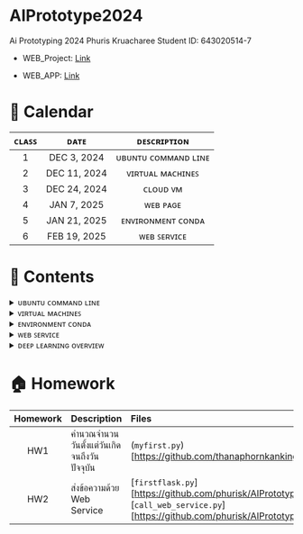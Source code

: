 # AIPrototype2024
Ai Prototyping 2024 Phuris Kruacharee Student ID: 643020514-7

- WEB_Project: [Link](https://phurisk.github.io/DentAnalyzer/)

- WEB_APP: [Link](http://20.195.15.152:5000/)

# 📅 Calendar
|  ᴄʟᴀꜱꜱ  |     ᴅᴀᴛᴇ      |               ᴅᴇꜱᴄʀɪᴘᴛɪᴏɴ                        | 
|:-------:|:-------------:|:-----------------------------------------------:|
|   1     |  DEC 3, 2024  | ᴜʙᴜɴᴛᴜ ᴄᴏᴍᴍᴀɴᴅ ʟɪɴᴇ                         | 
|   2     |  DEC 11, 2024 | ᴠɪʀᴛᴜᴀʟ ᴍᴀᴄʜɪɴᴇꜱ                            | 
|   3     |  DEC 24, 2024 | ᴄʟᴏᴜᴅ ᴠᴍ                                  | 
|   4     |  JAN 7, 2025  | ᴡᴇʙ ᴘᴀɢᴇ                                 |
|   5     |  JAN 21, 2025 | ᴇɴᴠɪʀᴏɴᴍᴇɴᴛ ᴄᴏɴᴅᴀ                         | 
|   6     |  FEB 19, 2025 | ᴡᴇʙ ꜱᴇʀᴠɪᴄᴇ                              | 


# 💼 Contents
<details> 
  <summary> ᴜʙᴜɴᴛᴜ ᴄᴏᴍᴍᴀɴᴅ ʟɪɴᴇ </summary>
  
## 👨🏻‍💻 Command Line พื้นฐานบน Ubuntu
## 1. คำสั่งพื้นฐาน
* list ทุกๆ file/folder ที่อยู่ใน folder ปัจจุบัน
  ```
  $ls
  ```
  ```
  $ls -{option}
  #ex
  $ls -ltr # บอกรายบละเอียดไฟล์
  ```
* ระบุตำแหน่งปัจจุบันที่เราอยู่ในระบบ
  ```
  $pwd
  ```  
## 2. การจัดการ Folder และ File
* create folder
  ```
  $mkdir {foldername}
  ```
* create file 
  ```
  $vi {filename}  # สร้างและเปิดไฟล์ขึ้นมาแก้ไข
  $vi {filename.py} # python file
  #กด i เพื่อแก้ไข
  #กด esc + :wq (ออกแบบ save สิ่งที่เราพิมพ์เข้าไป)
  #กด esc + :q! (ออกแบบไม่ save สิ่งที่อัปลงไป)
  ```
  เวลาจะพิมพ์ กด ***i*** แล้วมันจะขึ้นว่า ***INSERT*** แล้วถึงพิมพ์ได้
  หลังจากนั้นเมื่อพิมพ์เสร็จต้องการที่จะบันทึกให้กด ***esc*** แล้วพิมพ์ **:wq** (write and quit)
* เปิดไฟล์ขึ้นมาดูที่เขียนเฉยๆ
  ```
  $cat {filename}
  ```
* run code Python 
  ```
  $python {filename.py}
  ```
* delete folder
  ```
  $rm -R {foldername}
  ```
* delete file
  ```
  $rm {filename}
  ```
* เปลี่ยนชื่อ file
  ```
  $mv {file เดิม} {file ใหม่}
  $mv ./{file เดิม} ./{file ใหม่}
  # $mv file1 filex # เปลี่ยนชื่อจาก file1 เป็น filex
  ```
* change directory (เข้าไปในfolder)
  ```
  $cd {foldername}
  ```
* ออกจาก folder
  ```
  $cd # home
  $cd ~ # home
  $cd .. # ออกมา 1 step
  $cd ../.. # ออกมา 2 step
  ```
## 3. การ copy และการย้าย file/folder
ที่อยู่ของ File/Folder ในตอนสุดท้าย

![output](https://github.com/user-attachments/assets/a87cd1dc-052c-4afb-bd53-7564c947696f)

* หลักการ
  ```
  $cp {ที่อยู่ต้นทางของ file/folder ที่ต้องการคัดลอก} {ที่อยู่ปลายทางที่ต้องการที่จะคัดลอก file/folder ไป}
  $mv {ที่อยู่ต้นทางของ file/folder ที่ต้องการย้าย} {ที่อยู่ปลายทางที่ต้องการที่จะย้าย file/folder ไป}
  ```
* Copy file
  ```
  $cp ./filex ~/testfolder1/testfolder1_1/. # ~ กลับไปที่ home ก่อน
  ```
  ```
  # copy file1 in testfolder1 to testfolder1_1_1
  $cp ./file1 ./testfolder1_1/testfolder1_1_1/.
  # cp ที่นี่/ชื่อไฟล์ ที่นี่/เข้าไปที่1_1/เข้าไปที่1_1_1/เอาไว้ตรงนี้
  ```
* Copy and change the file name
  คัดลอกไฟล์ 1 ไปที่ testfolder1_1_1 โดยให้มีชื่อว่า file2
  ```
  $cp ./file1 ./testfolder1_1/testfolder1_1_1/file2
  ```
* Copy folder
  ```
  # copy folder + change folder name แต่เอาไว้ที่เดิม
  $cp -R ./testfolder1_1_1 ./testfolder1_1_2
  ```
* Move file
  ```
  $ mv ./filex ~/testfolder2/. # ~ home
  $ mv ./filex ../../../testfolder2/.
  ```
# ยกเลิกคำสั่ง
> ctrl+c

# ขั้นตอนการสร้างไฟล์ด้วย vi

    เข้าสู่โหมดแก้ไข:
        เมื่อเปิดไฟล์ใหม่ขึ้นมาใน vi คุณจะอยู่ในโหมดปกติ (Normal Mode) ซึ่งไม่สามารถพิมพ์ข้อความได้ทันที
        กดปุ่ม i (Insert) เพื่อเข้าสู่โหมดแก้ไข (Insert Mode)

    พิมพ์ข้อความ:
        ตอนนี้คุณสามารถพิมพ์ข้อความในไฟล์ได้ เช่น:

    This is a new file.

บันทึกไฟล์:

    กดปุ่ม Esc เพื่อออกจากโหมดแก้ไข (กลับสู่ Normal Mode)
    พิมพ์ :w แล้วกด Enter เพื่อบันทึกไฟล์

ออกจากโปรแกรม vi:

    หากต้องการบันทึกและออกจากโปรแกรมพร้อมกัน:
        พิมพ์ :wq แล้วกด Enter
    หากต้องการออกโดยไม่บันทึก:
        พิมพ์ :q! แล้วกด Enter

# Homework
copy filex in testfolder1_1 to testfolder1_1_2 and change file name to filey
```
cp ./filex ~/testfolder1/testfolder1_1/testfolder1_1_2/filey
```
</details>


<details> 
  <summary> ᴠɪʀᴛᴜᴀʟ ᴍᴀᴄʜɪɴᴇꜱ </summary>

## 🌐 การใช้งาน Azure Virtual Machines (VM)
Azure Virtual Machines เป็นบริการที่สามารถสร้างเครื่องเสมือน (VM) บนคลาวด์ เพื่อใช้ในการพัฒนาและทดสอบแอปพลิเคชันต่าง ๆ  

### 📌 **1. การสร้าง Virtual Machine บน Azure**
1. เข้าไปที่ **Azure Portal** 👉 [https://portal.azure.com](https://portal.azure.com)
2. ไปที่ **Virtual Machines** > **Create** > **Azure Virtual Machine**
3. กำหนดค่า VM:
   - **Resource group**: สร้างหรือเลือก Resource Group
   - **Virtual Machine Name**: ตั้งชื่อ VM เช่น `phu-vm`
   - **Region**: เลือกตำแหน่งเซิร์ฟเวอร์ที่ต้องการ (แนะนำ Southeast Asia)
   - **Image**: เลือก OS เช่น `Ubuntu 20.04 LTS`
   - **Size**: เลือกขนาดของ VM ตามต้องการ
   - **Authentication Type**: 
     - ตั้ง **Username** เช่น `phu`
     - ตั้ง **Passwords** เช่น `P1234`

4. กด **Review + Create** แล้วกด **Create**
5. รอให้ Azure สร้าง VM เสร็จ จากนั้นไปที่ **Virtual Machines > phu-vm** แล้วดู **Public IP Address**

### 🔑 **2. การเข้าใช้งาน Virtual Machine ผ่าน SSH**
เมื่อ VM พร้อมใช้งาน จะสามารถ SSH เข้าไปที่เซิร์ฟเวอร์ได้โดยใช้ IP Address  

#### 🖥 **Linux / macOS / Windows (WSL)**
1. เปิด Terminal หรือ Command Prompt
2. ใช้คำสั่ง SSH เพื่อเข้า VM:
   ```sh
   ssh phu@<your-vm-ip>
</details>



<details> 
  <summary> ᴇɴᴠɪʀᴏɴᴍᴇɴᴛ ᴄᴏɴᴅᴀ </summary>

## 🐍 การใช้งาน Conda Environment เบื้องต้น

### 📌 **1. ติดตั้ง Conda**
 Conda สามารถติดตั้งได้จาก:
- **Miniconda** 👉 [https://docs.conda.io/en/latest/miniconda.html](https://docs.conda.io/en/latest/miniconda.html)
  #### หรือ
- **Anaconda** 👉 [https://www.anaconda.com/products/distribution](https://www.anaconda.com/products/distribution)

ตรวจสอบว่า Conda ติดตั้งสำเร็จหรือไม่:
```sh
conda --version
```

### 📌 **2. การสร้าง Environment ใหม่**

```sh
conda create --name ai_project python=3.9
```
### 📌 **3. การ Activate และ Deactivate Environment**
การ Activate Environment
```sh
conda activate ai_project
```
การ Deactivate Environment
```sh
conda deactivate
```

### 📌 **4. การลบ Environment**

การ การลบ Environment
```sh
conda remove --name ai_project --all
```
</details>



<details> 
  <summary> ᴡᴇʙ ꜱᴇʀᴠɪᴄᴇ </summary>
  
## 💬 Web Service for Messaging

เป็น Web Service ที่สามารถส่งข้อความระหว่างผู้ใช้ได้ โดยประกอบไปด้วย 2 ส่วนหลัก:

1. **สคริปต์ฝั่งผู้ใช้ (call_web_service.py)**: ช่วยให้ผู้ใช้ป้อนข้อความและเลือกผู้รับเพื่อส่งข้อความ
2. **API ฝั่งเซิร์ฟเวอร์ (firstflask.py)**: รับข้อความจากผู้ใช้ บันทึกรายละเอียด และส่งคำตอบกลับไปยืนยันการรับข้อความ

## ส่วนประกอบ

### 1. สคริปต์ฝั่งผู้ใช้ (`call_web_service.py`)

สคริปต์ฝั่งผู้ใช้จะติดต่อกับ API ฝั่งเซิร์ฟเวอร์เพื่อส่งข้อความ โดยมีขั้นตอนดังนี้:

- ผู้ใช้จะป้อนข้อความที่ต้องการส่ง
- ผู้ใช้สามารถเลือกผู้รับได้ 2 คน: Tar หรือ Ploy
- ส่งข้อความที่เลือกไปยังเซิร์ฟเวอร์ผ่านคำขอ HTTP POST

สคริปต์จะส่งข้อมูลต่อไปนี้ไปยังเซิร์ฟเวอร์:
- `msg`: ข้อความที่ผู้ใช้ป้อน
- `ผู้รับ`: ชื่อของผู้รับข้อความ
- `ip`: ที่อยู่ IP ของผู้รับ
- `ผู้ส่ง`: ชื่อของผู้ส่งข้อความ

**Code**:
```python
import requests
import json

# URL ของ API
url = 'http://20.255.61.79:5006/simpleAPI'

# ป้อนข้อความจากผู้ใช้
msg = input("กรุณาป้อนข้อความ: ")

# เลือกคนที่ต้องการส่งข้อความ
print("\nเลือกคนที่ต้องการส่งข้อความ:")
print("1. Tar (IP: 20.255.61.79)")
print("2. Ploy (IP: 13.75.95.136)")

choice = input("กรุณาเลือก 1 หรือ 2: ")

# กำหนด IP และชื่อผู้รับตามตัวเลือก
if choice == '1':
    recipient = "Tar"
    ip = "20.255.61.79"
elif choice == '2':
    recipient = "Ploy"
    ip = "13.75.95.136"
else:
    print("\n[ERROR] ตัวเลือกไม่ถูกต้อง! กรุณาเลือกตัวเลือกที่ถูกต้อง.")
    exit()

# ชื่อผู้ส่ง
sender = "Phu"

# สร้าง dictionary สำหรับข้อมูลที่จะส่งไป
myobj = {
    'message_key': 'message_val',
    'msg': msg,
    'ผู้รับ': recipient,
    'ip': ip,
    'ผู้ส่ง': sender
}

# ส่งคำขอ POST
x = requests.post(url, data=json.dumps(myobj))

# ตรวจสอบผลลัพธ์และแสดงผล
if x.status_code == 200:
    print(f"การส่งข้อความสำเร็จ! คำตอบจาก API: {x.text}")
else:
    print(f"[ERROR] การส่งข้อความล้มเหลว! รหัสสถานะ: {x.status_code}")
```

</details>

<details> 
  <summary> ᴅᴇᴇᴘ ʟᴇᴀʀɴɪɴɢ ᴏᴠᴇʀᴠɪᴇᴡ </summary>

# Deep Learning Overview

## Introduction

**Deep Learning** คือ การเพิ่ม **layers** ให้สามารถเรียนรู้ได้เองอัตโนมัติ  
**Activation Function** ทำหน้าที่บีบค่า ไม่ให้ค่าเยอะจนโมเดลระเบิด  

## 1. ลักษณะของ Neural Networks (Neural Networks Characteristics)
![ภาพ](https://github.com/user-attachments/assets/6cdd58c9-fcaa-494b-94d9-da7a4cbb96bb)


- **แรงบันดาลใจ:** เลียนแบบการทำงานของสมองมนุษย์ในการเรียนรู้และแก้ปัญหา  
- **องค์ประกอบ:** ประกอบด้วยโหนด (**neurons**) ที่เชื่อมต่อกันเป็นชั้น (**layers**)  
- **การเรียนรู้:** เรียนรู้จากข้อมูลโดยการปรับค่าน้ำหนัก (**weights**) และค่าไบแอส (**biases**) ระหว่างโหนด  

## 2. พอร์เซปตรอน (Perceptron)
![ภาพ](https://github.com/user-attachments/assets/a46d0c81-ccb5-4594-a53a-d4cf513176bb)

- **หน่วยพื้นฐาน:** เป็นหน่วยประมวลผลพื้นฐานที่สุดของ **Neural Network**  
- **การทำงาน:**  
  1. รับอินพุตหลายค่า  
  2. คูณด้วย **weights** แต่ละค่า  
  3. บวกด้วย **bias**  
  4. ส่งผ่าน **Activation Function** เพื่อให้ได้เอาต์พุต  
- **ข้อจำกัด:** สามารถแก้ปัญหาได้เฉพาะที่ **linear separable** เท่านั้น  

## 3. Artificial Neural Network (ANN)
![ภาพ](https://github.com/user-attachments/assets/91f996c7-4c33-4f2f-8327-bfe900868e63)

- **เครือข่ายประสาทเทียม:** ประกอบด้วยหลายชั้นของ **Perceptron**  
- **Feedforward:** ข้อมูลไหลไปข้างหน้าจากชั้นอินพุตไปยังชั้นเอาต์พุต  
- **Backpropagation:** ใช้ในการปรับค่าน้ำหนักและไบแอสโดยการคำนวณ **gradient** ของฟังก์ชัน **loss**  
- **Activation Functions:** เช่น  
  - **Sigmoid**  
  - **ReLU**  
  - **Tanh**  
  ช่วยให้ ANN สามารถแก้ปัญหา **non-linear** ได้  

## 4. Convolutional Neural Networks (CNN)
![ภาพ](https://github.com/user-attachments/assets/ac24555d-4592-4e55-acc2-60a14c9ac103)

- **ออกแบบมาสำหรับ:** ประมวลผลข้อมูลที่มีโครงสร้างแบบ **Grid** เช่น **รูปภาพ**  
- **Convolutional Layers:** ใช้ **filters** ขนาดเล็กเลื่อนไปบนอินพุตเพื่อตรวจจับ **features**  
- **Feature Maps:** ผลลัพธ์จากการ **convolution** แสดงถึงการตอบสนองของฟิลเตอร์ต่อส่วนต่างๆ ของอินพุต  

## 5. Max Pooling

- **การลดขนาด (Downsampling):** ลดขนาดของ **feature maps** เพื่อลดจำนวนพารามิเตอร์  
- **หลักการ:** เลือกค่าสูงสุดจากแต่ละส่วนของ **feature map**  

## 6. Fully Connected (FC) Layer

- **การเชื่อมต่อแบบเต็ม:** ทุกโหนดในชั้น **FC** เชื่อมต่อกับทุกโหนดในชั้นก่อนหน้า  
- **หน้าที่:** ใช้ในการ **จำแนกประเภท** หรือทำการ **ทำนาย** ขั้นสุดท้าย  

## 7. Flatten Layer

- **การปรับรูปร่าง:** แปลง **feature maps** จาก **convolutional layers** ให้เป็น **เวกเตอร์ 1 มิติ**  
- **หน้าที่:** ใช้เป็นอินพุตให้กับ **Fully Connected Layers**  

## 8. Stride

- **ระยะก้าว:** ระยะที่ **filter** เลื่อนไปในแต่ละครั้งระหว่างการ **convolution**  
- **ผลกระทบ:** ควบคุมขนาดของ **output feature map**  

## 9. Batch Size

- **จำนวนข้อมูล:** จำนวนตัวอย่างข้อมูลที่ใช้ในการคำนวณ **gradient** ในแต่ละ **iteration**  
- **ผลกระทบ:** มีผลต่อ **ความเร็วในการเทรน** และ **ประสิทธิภาพของโมเดล**  

## 10. Dropout

- **เทคนิค Regularization:** สุ่มปิดการทำงานของโหนดบางส่วนในระหว่างการ **เทรน**  
- **หน้าที่:** ป้องกัน **overfitting** โดยบังคับให้โมเดลเรียนรู้ **features ที่ robust** มากขึ้น  

## 11. Freeze Layer

- **การตรึงชั้น:** หยุดการปรับค่าน้ำหนักของบางชั้นในระหว่างการเทรน  
- **การใช้งาน:**  
  - มักใช้ในการ **Transfer Learning**  
  - ใช้ประโยชน์จากความรู้ที่โมเดลได้เรียนรู้มาแล้ว  

## 12. Hierarchical Representations

- **การเรียนรู้ลำดับชั้น:** CNN เรียนรู้ **features** ที่มีความซับซ้อนมากขึ้นในแต่ละชั้น  
- **ตัวอย่าง:** ชั้นแรกอาจเรียนรู้ขอบและมุม, ชั้นต่อมาเรียนรู้รูปร่าง, และชั้นสุดท้ายเรียนรู้ส่วนประกอบของวัตถุ  

## 13. Epoch & Loss

- **Epoch:** จำนวนรอบที่โมเดลได้เห็นข้อมูลทั้งหมดในการเทรน  
- **Loss:** ฟังก์ชันที่วัดความแตกต่างระหว่างผลลัพธ์ที่โมเดลทำนายกับค่าจริง (**ground truth**) ยิ่ง **loss ต่ำ** โมเดลยิ่งแม่นยำ  

---



  </details>

# 🏠 Homework
| Homework | Description | Files |
|:--------:|:-----------|:------|
| HW1 | คำนวณจำนวนวันตั้งแต่วันเกิดจนถึงวันปัจจุบัน | (`myfirst.py`)[https://github.com/thanaphornkanking/AIPrototype24/blob/main/myfirst.py] |
| HW2 | ส่งข้อความด้วย Web Service | [`firstflask.py`][https://github.com/phurisk/AIPrototype2024/blob/main/myfirstpy.py] & [`call_web_service.py`][https://github.com/phurisk/AIPrototype2024/blob/main/myfirstpy.py] |
